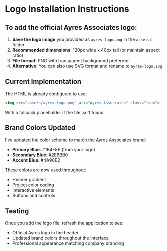 # Logo Installation Instructions

## To add the official Ayres Associates logo:

1. **Save the logo image** you provided as `ayres-logo.png` in the `assets/` folder
2. **Recommended dimensions**: 120px wide x 40px tall (or maintain aspect ratio)
3. **File format**: PNG with transparent background preferred
4. **Alternative**: You can also use SVG format and rename to `ayres-logo.svg`

## Current Implementation

The HTML is already configured to use:
```html
<img src="assets/ayres-logo.png" alt="Ayres Associates" class="logo">
```

With a fallback placeholder if the file isn't found.

## Brand Colors Updated

I've updated the color scheme to match the Ayres Associates brand:
- **Primary Blue**: #1B4F8E (from your logo)
- **Secondary Blue**: #2E6BB0
- **Accent Blue**: #4A90E2

These colors are now used throughout:
- Header gradient
- Project color coding
- Interactive elements
- Buttons and controls

## Testing

Once you add the logo file, refresh the application to see:
- Official Ayres logo in the header
- Updated brand colors throughout the interface
- Professional appearance matching company branding
